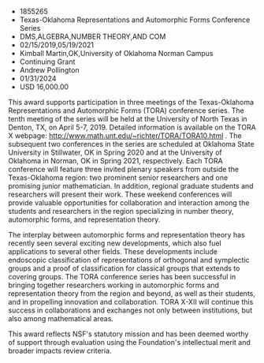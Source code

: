 
* 1855265
* Texas-Oklahoma Representations and Automorphic Forms Conference Series
* DMS,ALGEBRA,NUMBER THEORY,AND COM
* 02/15/2019,05/19/2021
* Kimball Martin,OK,University of Oklahoma Norman Campus
* Continuing Grant
* Andrew Pollington
* 01/31/2024
* USD 16,000.00

This award supports participation in three meetings of the Texas-Oklahoma
Representations and Automorphic Forms (TORA) conference series. The tenth
meeting of the series will be held at the University of North Texas in Denton,
TX, on April 5-7, 2019. Detailed information is available on the TORA X webpage:
http://www.math.unt.edu/~richter/TORA/TORA10.html . The subsequent two
conferences in the series are scheduled at Oklahoma State University in
Stillwater, OK in Spring 2020 and at the University of Oklahoma in Norman, OK in
Spring 2021, respectively. Each TORA conference will feature three invited
plenary speakers from outside the Texas-Oklahoma region: two prominent senior
researchers and one promising junior mathematician. In addition, regional
graduate students and researchers will present their work. These weekend
conferences will provide valuable opportunities for collaboration and
interaction among the students and researchers in the region specializing in
number theory, automorphic forms, and representation theory.

The interplay between automorphic forms and representation theory has recently
seen several exciting new developments, which also fuel applications to several
other fields. These developments include endoscopic classification of
representations of orthogonal and symplectic groups and a proof of
classification for classical groups that extends to covering groups. The TORA
conference series has been successful in bringing together researchers working
in automorphic forms and representation theory from the region and beyond, as
well as their students, and in propelling innovation and collaboration. TORA
X-XII will continue this success in collaborations and exchanges not only
between institutions, but also among mathematical areas.

This award reflects NSF's statutory mission and has been deemed worthy of
support through evaluation using the Foundation's intellectual merit and broader
impacts review criteria.
